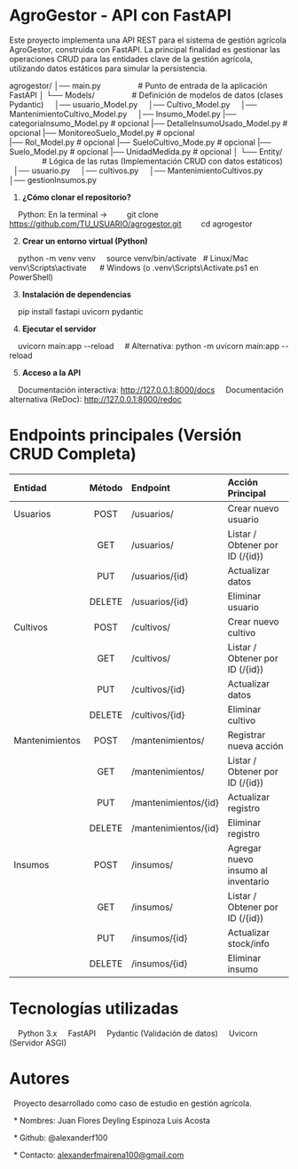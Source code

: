 # AgroGestor - API con FastAPI

Este proyecto implementa una API REST para el sistema de gestión agrícola AgroGestor, construida con FastAPI.
La principal finalidad es gestionar las operaciones CRUD para las entidades clave de la gestión agrícola, utilizando datos estáticos para simular la persistencia.

agrogestor/
│── main.py                 # Punto de entrada de la aplicación FastAPI
│
└── Models/                 # Definición de modelos de datos (clases Pydantic)
    │── usuario_Model.py
    │── Cultivo_Model.py
    │── MantenimientoCultivo_Model.py
    │── Insumo_Model.py
    |── categoriaInsumo_Model.py                 # opcional 
    |── DetalleInsumoUsado_Model.py              # opcional
    |── MonitoreoSuelo_Model.py                  # opcional      
    |── Rol_Model.py                             # opcional 
    |── SueloCultivo_Mode.py                     # opcional
    |── Suelo_Model.py                           # opcional
    |── UnidadMedida.py                          # opcional
│
└── Entity/                 # Lógica de las rutas (Implementación CRUD con datos estáticos)
    │── usuario.py
    │── cultivos.py
    │── MantenimientoCultivos.py
    │── gestionInsumos.py
    

1. **¿Cómo clonar el repositorio?**

    Python: En la terminal ->
        git clone https://github.com/TU_USUARIO/agrogestor.git
        cd agrogestor

2. **Crear un entorno virtual (Python)**

    python -m venv venv
    source venv/bin/activate   # Linux/Mac
    venv\Scripts\activate      # Windows (o .venv\Scripts\Activate.ps1 en PowerShell)

3. **Instalación de dependencias**

    pip install fastapi uvicorn pydantic

4. **Ejecutar el servidor**

    uvicorn main:app --reload
    # Alternativa: python -m uvicorn main:app --reload

5. **Acceso a la API**

    Documentación interactiva: http://127.0.0.1:8000/docs
    Documentación alternativa (ReDoc): http://127.0.0.1:8000/redoc

# Endpoints principales (Versión CRUD Completa)

| Entidad | Método | Endpoint | Acción Principal |
| :--- | :---: | :--- | :--- |
| Usuarios | POST | /usuarios/ | Crear nuevo usuario |
| | GET | /usuarios/ | Listar / Obtener por ID (/{id}) |
| | PUT | /usuarios/{id} | Actualizar datos |
| | DELETE | /usuarios/{id} | Eliminar usuario |
| Cultivos | POST | /cultivos/ | Crear nuevo cultivo |
| | GET | /cultivos/ | Listar / Obtener por ID (/{id}) |
| | PUT | /cultivos/{id} | Actualizar datos |
| | DELETE | /cultivos/{id} | Eliminar cultivo |
| Mantenimientos | POST | /mantenimientos/ | Registrar nueva acción |
| | GET | /mantenimientos/ | Listar / Obtener por ID (/{id}) |
| | PUT | /mantenimientos/{id} | Actualizar registro |
| | DELETE | /mantenimientos/{id} | Eliminar registro |
| Insumos | POST | /insumos/ | Agregar nuevo insumo al inventario |
| | GET | /insumos/ | Listar / Obtener por ID (/{id}) |
| | PUT | /insumos/{id} | Actualizar stock/info |
| | DELETE | /insumos/{id} | Eliminar insumo |

# Tecnologías utilizadas
    Python 3.x
    FastAPI
    Pydantic (Validación de datos)
    Uvicorn (Servidor ASGI)

# Autores
  Proyecto desarrollado como caso de estudio en gestión agrícola.
  
  * Nombres: 
  Juan Flores
  Deyling Espinoza
  Luis Acosta
            
  * Github: @alexanderf100
  
  * Contacto: alexanderfmairena100@gmail.com
